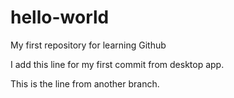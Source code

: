 # hello-world
My first repository for learning Github

I add this line for my first commit from desktop app.

This is the line from another branch.
